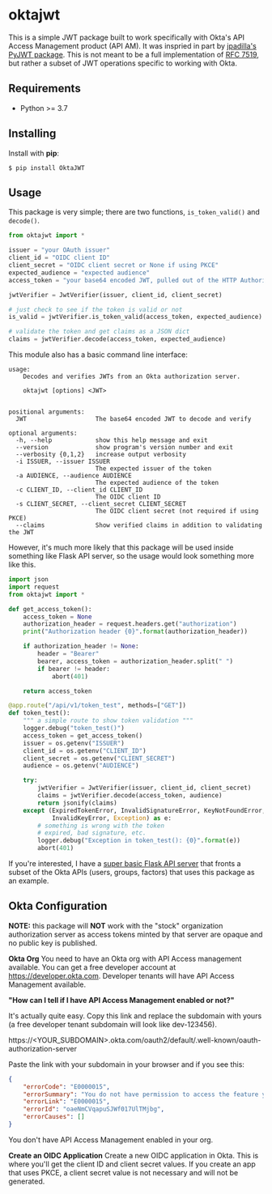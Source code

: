 # oktajwt

This is a simple JWT package built to work specifically with Okta's API Access Management product (API AM). It was inspried in part by [jpadilla's PyJWT package](https://github.com/jpadilla/pyjwt). This is not meant to be a full implementation of [RFC 7519](https://tools.ietf.org/html/rfc7519), but rather a subset of JWT operations specific to working with Okta.

## Requirements
* Python >= 3.7

## Installing
Install with **pip**:
```
$ pip install OktaJWT
```

## Usage
This package is very simple; there are two functions, `is_token_valid()` and `decode()`.

```python
from oktajwt import *

issuer = "your OAuth issuer"
client_id = "OIDC client ID"
client_secret = "OIDC client secret or None if using PKCE"
expected_audience = "expected audience"
access_token = "your base64 encoded JWT, pulled out of the HTTP Authorization header bearer token"

jwtVerifier = JwtVerifier(issuer, client_id, client_secret)

# just check to see if the token is valid or not
is_valid = jwtVerifier.is_token_valid(access_token, expected_audience)

# validate the token and get claims as a JSON dict
claims = jwtVerifier.decode(access_token, expected_audience)
```

This module also has a basic command line interface:
```
usage:
    Decodes and verifies JWTs from an Okta authorization server.

    oktajwt [options] <JWT>


positional arguments:
  JWT                   The base64 encoded JWT to decode and verify

optional arguments:
  -h, --help            show this help message and exit
  --version             show program's version number and exit
  --verbosity {0,1,2}   increase output verbosity
  -i ISSUER, --issuer ISSUER
                        The expected issuer of the token
  -a AUDIENCE, --audience AUDIENCE
                        The expected audience of the token
  -c CLIENT_ID, --client_id CLIENT_ID
                        The OIDC client ID
  -s CLIENT_SECRET, --client_secret CLIENT_SECRET
                        The OIDC client secret (not required if using PKCE)
  --claims              Show verified claims in addition to validating the JWT
```

However, it's much more likely that this package will be used inside something like Flask API server, so the
usage would look something more like this.

```python
import json
import request
from oktajwt import *

def get_access_token():
    access_token = None
    authorization_header = request.headers.get("authorization")
    print("Authorization header {0}".format(authorization_header))

    if authorization_header != None:
        header = "Bearer"
        bearer, access_token = authorization_header.split(" ")
        if bearer != header:
            abort(401)

    return access_token

@app.route("/api/v1/token_test", methods=["GET"])
def token_test():
    """ a simple route to show token validation """
    logger.debug("token_test()")
    access_token = get_access_token()
    issuer = os.getenv("ISSUER")
    client_id = os.getenv("CLIENT_ID")
    client_secret = os.getenv("CLIENT_SECRET")
    audience = os.getenv("AUDIENCE")

    try:
        jwtVerifier = JwtVerifier(issuer, client_id, client_secret)
        claims = jwtVerifier.decode(access_token, audience)
        return jsonify(claims)
    except (ExpiredTokenError, InvalidSignatureError, KeyNotFoundError, 
            InvalidKeyError, Exception) as e:
        # something is wrong with the token
        # expired, bad signature, etc.
        logger.debug("Exception in token_test(): {0}".format(e))
        abort(401)
```

If you're interested, I have a [super basic Flask API server](https://github.com/mdwallick/okta-admin-api) that fronts a subset of the Okta APIs (users, groups, factors) that uses this package as an example.

## Okta Configuration
**NOTE:** this package will **NOT** work with the "stock" organization authorization server as access tokens minted by that server are opaque and no public key is published.

**Okta Org**
You need to have an Okta org with API Access management available. You can get a free developer account at https://developer.okta.com. Developer tenants will have API Access Management available.

**"How can I tell if I have API Access Management enabled or not?"**

It's actually quite easy. Copy this link and replace the subdomain with yours (a free developer tenant subdomain will look like dev-123456).

https://<YOUR_SUBDOMAIN>.okta.com/oauth2/default/.well-known/oauth-authorization-server

Paste the link with your subdomain in your browser and if you see this:

```json
{
    "errorCode": "E0000015",
    "errorSummary": "You do not have permission to access the feature you are requesting",
    "errorLink": "E0000015",
    "errorId": "oaeNmCVqapuSJWf017UlTMjbg",
    "errorCauses": []
}
```
You don't have API Access Management enabled in your org.

**Create an OIDC Application**
Create a new OIDC application in Okta. This is where you'll get the client ID and client secret values. If you create an app that uses PKCE, a client secret value is not necessary and will not be generated.
